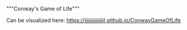 """Conway's Game of Life"""

Can be visualized here: https://jjjjjjjjjjjjjjjl.github.io/ConwayGameOfLife
